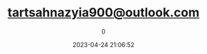 ---
index: 7463
title: "tartsahnazyia900@outlook.com"
subtitle: ""
author: 0
date: "2023-04-24 21:06:52"
date_gmt: "2023-04-24 19:06:52"
excerpt: ""
content: "tartsahnazyia900@outlook.com\nThomasGainY"
status: "publish"
comment_status: "closed"
name: "tartsahnazyia900-outlook-com"
modified: "2023-04-24 21:06:52"
modified_gmt: "2023-04-24 19:06:52"
content_filtered: ""
parent: 0
guid: "https://www.artkidsfoundation.org/?type=flamingo_contact&p=7463"
type: "flamingo_contact"
comment_count: 0
categories: []
tags: []
---